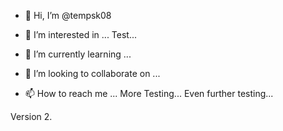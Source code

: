 - 👋 Hi, I’m @tempsk08

- 👀 I’m interested in ... Test...
- 🌱 I’m currently learning ...
- 💞️ I’m looking to collaborate on ... 
- 📫 How to reach me ... More Testing... Even further testing...

Version 2.

<!---
tempsk08/tempsk08 is a ✨ special ✨ repository because its `README.md` (this file) appears on your GitHub profile.
You can click the Preview link to take a look at your changes.
--->
